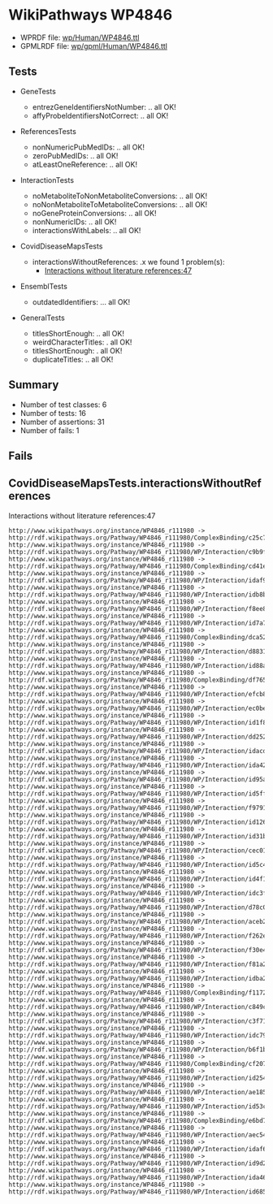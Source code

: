 # WikiPathways WP4846

* WPRDF file: [wp/Human/WP4846.ttl](../wp/Human/WP4846.ttl)
* GPMLRDF file: [wp/gpml/Human/WP4846.ttl](../wp/gpml/Human/WP4846.ttl)

## Tests

* GeneTests
    * entrezGeneIdentifiersNotNumber: .. all OK!
    * affyProbeIdentifiersNotCorrect: .. all OK!

* ReferencesTests
    * nonNumericPubMedIDs: .. all OK!
    * zeroPubMedIDs: .. all OK!
    * atLeastOneReference: .. all OK!

* InteractionTests
    * noMetaboliteToNonMetaboliteConversions: .. all OK!
    * noNonMetaboliteToMetaboliteConversions: .. all OK!
    * noGeneProteinConversions: .. all OK!
    * nonNumericIDs: .. all OK!
    * interactionsWithLabels: .. all OK!

* CovidDiseaseMapsTests
    * interactionsWithoutReferences: .x we found 1 problem(s):
        * [Interactions without literature references:47](#2e295ba1)

* EnsemblTests
    * outdatedIdentifiers: ... all OK!

* GeneralTests
    * titlesShortEnough: .. all OK!
    * weirdCharacterTitles: . all OK!
    * titlesShortEnough: . all OK!
    * duplicateTitles: .. all OK!

## Summary

* Number of test classes: 6
* Number of tests: 16
* Number of assertions: 31
* Number of fails: 1

## Fails

<a name="2e295ba1" />

## CovidDiseaseMapsTests.interactionsWithoutReferences

Interactions without literature references:47
```
http://www.wikipathways.org/instance/WP4846_r111980 -> http://rdf.wikipathways.org/Pathway/WP4846_r111980/ComplexBinding/c25c7
http://www.wikipathways.org/instance/WP4846_r111980 -> http://rdf.wikipathways.org/Pathway/WP4846_r111980/WP/Interaction/c9b9f
http://www.wikipathways.org/instance/WP4846_r111980 -> http://rdf.wikipathways.org/Pathway/WP4846_r111980/ComplexBinding/cd41e
http://www.wikipathways.org/instance/WP4846_r111980 -> http://rdf.wikipathways.org/Pathway/WP4846_r111980/WP/Interaction/idaf9c6f8
http://www.wikipathways.org/instance/WP4846_r111980 -> http://rdf.wikipathways.org/Pathway/WP4846_r111980/WP/Interaction/idb8ba3d51
http://www.wikipathways.org/instance/WP4846_r111980 -> http://rdf.wikipathways.org/Pathway/WP4846_r111980/WP/Interaction/f8ee8
http://www.wikipathways.org/instance/WP4846_r111980 -> http://rdf.wikipathways.org/Pathway/WP4846_r111980/WP/Interaction/id7a78fc75
http://www.wikipathways.org/instance/WP4846_r111980 -> http://rdf.wikipathways.org/Pathway/WP4846_r111980/ComplexBinding/dca52
http://www.wikipathways.org/instance/WP4846_r111980 -> http://rdf.wikipathways.org/Pathway/WP4846_r111980/WP/Interaction/d8831
http://www.wikipathways.org/instance/WP4846_r111980 -> http://rdf.wikipathways.org/Pathway/WP4846_r111980/WP/Interaction/id88a323b4
http://www.wikipathways.org/instance/WP4846_r111980 -> http://rdf.wikipathways.org/Pathway/WP4846_r111980/ComplexBinding/df765
http://www.wikipathways.org/instance/WP4846_r111980 -> http://rdf.wikipathways.org/Pathway/WP4846_r111980/WP/Interaction/efcb8
http://www.wikipathways.org/instance/WP4846_r111980 -> http://rdf.wikipathways.org/Pathway/WP4846_r111980/WP/Interaction/ec0be
http://www.wikipathways.org/instance/WP4846_r111980 -> http://rdf.wikipathways.org/Pathway/WP4846_r111980/WP/Interaction/id1f86b6c5
http://www.wikipathways.org/instance/WP4846_r111980 -> http://rdf.wikipathways.org/Pathway/WP4846_r111980/WP/Interaction/dd252
http://www.wikipathways.org/instance/WP4846_r111980 -> http://rdf.wikipathways.org/Pathway/WP4846_r111980/WP/Interaction/idacdc1203
http://www.wikipathways.org/instance/WP4846_r111980 -> http://rdf.wikipathways.org/Pathway/WP4846_r111980/WP/Interaction/ida427ca0
http://www.wikipathways.org/instance/WP4846_r111980 -> http://rdf.wikipathways.org/Pathway/WP4846_r111980/WP/Interaction/id95aba954
http://www.wikipathways.org/instance/WP4846_r111980 -> http://rdf.wikipathways.org/Pathway/WP4846_r111980/WP/Interaction/id5ff07442
http://www.wikipathways.org/instance/WP4846_r111980 -> http://rdf.wikipathways.org/Pathway/WP4846_r111980/WP/Interaction/f9791
http://www.wikipathways.org/instance/WP4846_r111980 -> http://rdf.wikipathways.org/Pathway/WP4846_r111980/WP/Interaction/id126968be
http://www.wikipathways.org/instance/WP4846_r111980 -> http://rdf.wikipathways.org/Pathway/WP4846_r111980/WP/Interaction/id31b492b0
http://www.wikipathways.org/instance/WP4846_r111980 -> http://rdf.wikipathways.org/Pathway/WP4846_r111980/WP/Interaction/cec01
http://www.wikipathways.org/instance/WP4846_r111980 -> http://rdf.wikipathways.org/Pathway/WP4846_r111980/WP/Interaction/id5c4ff7f0
http://www.wikipathways.org/instance/WP4846_r111980 -> http://rdf.wikipathways.org/Pathway/WP4846_r111980/WP/Interaction/id4f170add
http://www.wikipathways.org/instance/WP4846_r111980 -> http://rdf.wikipathways.org/Pathway/WP4846_r111980/WP/Interaction/idc3f0c926
http://www.wikipathways.org/instance/WP4846_r111980 -> http://rdf.wikipathways.org/Pathway/WP4846_r111980/WP/Interaction/d78c0
http://www.wikipathways.org/instance/WP4846_r111980 -> http://rdf.wikipathways.org/Pathway/WP4846_r111980/WP/Interaction/aceb2
http://www.wikipathways.org/instance/WP4846_r111980 -> http://rdf.wikipathways.org/Pathway/WP4846_r111980/WP/Interaction/f262e
http://www.wikipathways.org/instance/WP4846_r111980 -> http://rdf.wikipathways.org/Pathway/WP4846_r111980/WP/Interaction/f30e4
http://www.wikipathways.org/instance/WP4846_r111980 -> http://rdf.wikipathways.org/Pathway/WP4846_r111980/WP/Interaction/f81a2
http://www.wikipathways.org/instance/WP4846_r111980 -> http://rdf.wikipathways.org/Pathway/WP4846_r111980/WP/Interaction/idba2d7d98
http://www.wikipathways.org/instance/WP4846_r111980 -> http://rdf.wikipathways.org/Pathway/WP4846_r111980/ComplexBinding/f1172
http://www.wikipathways.org/instance/WP4846_r111980 -> http://rdf.wikipathways.org/Pathway/WP4846_r111980/WP/Interaction/c849c
http://www.wikipathways.org/instance/WP4846_r111980 -> http://rdf.wikipathways.org/Pathway/WP4846_r111980/WP/Interaction/c3f71
http://www.wikipathways.org/instance/WP4846_r111980 -> http://rdf.wikipathways.org/Pathway/WP4846_r111980/WP/Interaction/idc79adab4
http://www.wikipathways.org/instance/WP4846_r111980 -> http://rdf.wikipathways.org/Pathway/WP4846_r111980/WP/Interaction/b6f1b
http://www.wikipathways.org/instance/WP4846_r111980 -> http://rdf.wikipathways.org/Pathway/WP4846_r111980/ComplexBinding/cf207
http://www.wikipathways.org/instance/WP4846_r111980 -> http://rdf.wikipathways.org/Pathway/WP4846_r111980/WP/Interaction/id254c7db4
http://www.wikipathways.org/instance/WP4846_r111980 -> http://rdf.wikipathways.org/Pathway/WP4846_r111980/WP/Interaction/ae185
http://www.wikipathways.org/instance/WP4846_r111980 -> http://rdf.wikipathways.org/Pathway/WP4846_r111980/WP/Interaction/id53ccbca1
http://www.wikipathways.org/instance/WP4846_r111980 -> http://rdf.wikipathways.org/Pathway/WP4846_r111980/ComplexBinding/e6bd7
http://www.wikipathways.org/instance/WP4846_r111980 -> http://rdf.wikipathways.org/Pathway/WP4846_r111980/WP/Interaction/aec54
http://www.wikipathways.org/instance/WP4846_r111980 -> http://rdf.wikipathways.org/Pathway/WP4846_r111980/WP/Interaction/idaf62af2b
http://www.wikipathways.org/instance/WP4846_r111980 -> http://rdf.wikipathways.org/Pathway/WP4846_r111980/WP/Interaction/id9d2699b4
http://www.wikipathways.org/instance/WP4846_r111980 -> http://rdf.wikipathways.org/Pathway/WP4846_r111980/WP/Interaction/ida46f2e34
http://www.wikipathways.org/instance/WP4846_r111980 -> http://rdf.wikipathways.org/Pathway/WP4846_r111980/WP/Interaction/id68553d54

```
